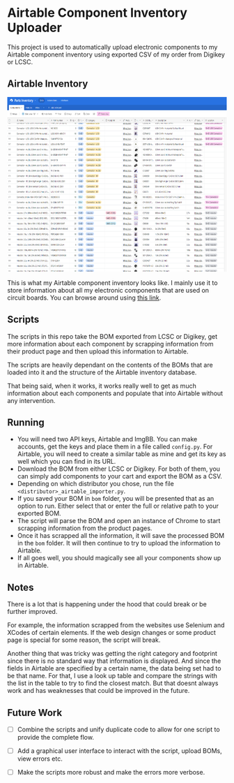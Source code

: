 # Airtable Component Inventory Uploader

This project is used to automatically upload electronic components to my Airtable component inventory using exported CSV of my order from Digikey or LCSC. 

## Airtable Inventory

<img src="images/Screenshot%202023-03-23%20182859.png" alt="Airtable Inventory Screenshot" width="800" height="400">

This is what my Airtable component inventory looks like. I mainly use it to store information about all my electronic components that are used on circuit boards. You can browse around using [this link](https://airtable.com/shr21ZMnu0kvK3dMV).

## Scripts

The scripts in this repo take the BOM exported from LCSC or Digikey, get more information about each component by scrapping information from their product page and then upload this information to Airtable. 

The scripts are heavily dependant on the contents of the BOMs that are loaded into it and the structure of the Airtable inventory database. 

That being said, when it works, it works really well to get as much information about each components and populate that into Airtable without any intervention. 

## Running

- You will need two API keys, Airtable and ImgBB. You can make accounts, get the keys and place them in a file called `config.py`. For Airtable, you will need to create a similar table as mine and get its key as well which you can find in its URL. 
- Download the BOM from either LCSC or Digikey. For both of them, you can simply add components to your cart and export the BOM as a CSV. 
- Depending on which distributor you chose, run the file `<distributor>_airtable_importer.py`.
- If you saved your BOM in `bom` folder, you will be presented that as an option to run. Either select that or enter the full or relative path to your exported BOM. 
- The script will parse the BOM and open an instance of Chrome to start scrapping information from the product pages. 
- Once it has scrapped all the information, it will save the processed BOM in the `bom` folder. It will then continue to try to upload the information to Airtable.
- If all goes well, you should magically see all your components show up in Airtable. 

## Notes

There is a lot that is happening under the hood that could break or be further improved. 

For example, the information scrapped from the websites use Selenium and XCodes of certain elements. If the web design changes or some product page is special for some reason, the script will break.

Another thing that was tricky was getting the right category and footprint since there is no standard way that information is displayed. And since the fields in Airtable are specified by a certain name, the data being set had to be that name. For that, I use a look up table and compare the strings with the list in the table to try to find the closest match. But that doesnt always work and has weaknesses that could be improved in the future. 

## Future Work

- [ ] Combine the scripts and unify duplicate code to allow for one script to provide the complete flow.
- [ ] Add a graphical user interface to interact with the script, upload BOMs, view errors etc.
- [ ] Make the scripts more robust and make the errors more verbose.

